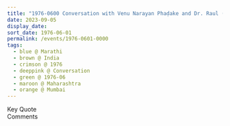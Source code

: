```yaml
---
title: "1976-0600 Conversation with Venu Narayan Phaḍake and Dr. Raul (Marathi), on Bhoudunand and Deshmukh, Part 2, Mumbai, Maharashtra, India"
date: 2023-09-05
display_date: 
sort_date: 1976-06-01
permalink: /events/1976-0601-0000
tags:
  - blue @ Marathi
  - brown @ India
  - crimson @ 1976
  - deeppink @ Conversation
  - green @ 1976-06
  - maroon @ Maharashtra
  - orange @ Mumbai
---
```


<wave-list>
  <list-title color="green" width="75">Key Quote</list-title>
  <list-item color="BlanchedAlmond"  width="200"></list-item>
  <list-item color="Lavender"></list-item>
  <list-item color="BlanchedAlmond"></list-item>
</wave-list>

<br>

<wave-list>
  <list-title color="green" width="75">Comments</list-title>
  <list-item color="BlanchedAlmond"  width="200"></list-item>
  <list-item color="Lavender"></list-item>
  <list-item color="BlanchedAlmond"></list-item>
</wave-list>